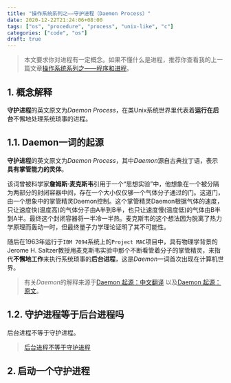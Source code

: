 ```yaml
---
title: "操作系统系列之——守护进程（Daemon Process）"
date: 2020-12-22T21:24:06+08:00
tags: ["os", "procedure", "process", "unix-like", "c"]
categories: ["code", "os"]
draft: true
---
```


> 本文要求你对进程有一定概念。如果不懂什么是进程，推荐你查看我的上一篇文章[操作系统系列之——程序和进程](https://blog.jabingp.cn/posts/code/linux-process/)。

## 1. 概念解释

**守护进程**的英文原文为*Daemon Process*，在类Unix系统世界里代表着**运行在后台**不懈地处理系统琐事的进程。

## 1.1. Daemon一词的起源

**守护进程**的英文原文为*Daemon Process*，其中*Daemon*源自古典拉丁语，表示**具有掌管能力的灵体**。

该词曾被科学家**詹姆斯·麦克斯韦**引用于一个“思想实验”中，他想象在一个被分隔为两部分的封闭容器中间，存在一个大小仅仅够一个气体分子通过的门。这道门，由一个想象中的掌管精灵Daemon控制。这个掌管精灵Daemon根据气体的速度，只让速度快(温度高)的气体分子由A半到B半，也只让速度慢(温度低)的气体由B半到A半。最终这个封闭容器将一半冷一半热。麦克斯韦的这个想法因为脱离了热力学原理而轰动一时，但最终量子力学理论证明了其不可能性。

随后在1963年运行于`IBM 7094`系统上的`Project MAC`项目中，具有物理学背景的Jerome H. Saltzer教授用麦克斯韦实验中那个不断看管着分子的掌管精灵，来指代**不懈地工作**来执行系统琐事的**后台进程**，这是*Daemon*一词首次出现在计算机世界。

> 有关*Daemon*的解释来源于[Daemon 起源：中文翻译](https://linuxtoy.org/archives/the-origin-of-the-word-daemon.html)
> 以及[Daemon 起源：原文](http://ei.cs.vt.edu/~history/Daemon.html)。

## 1.2. **守护进程**等于**后台进程**吗

后台进程不等于守护进程。


> [后台进程不等于守护进程](https://www.cnblogs.com/SophiaTang/archive/2011/11/25/2263654.html)

## 2. 启动一个守护进程
